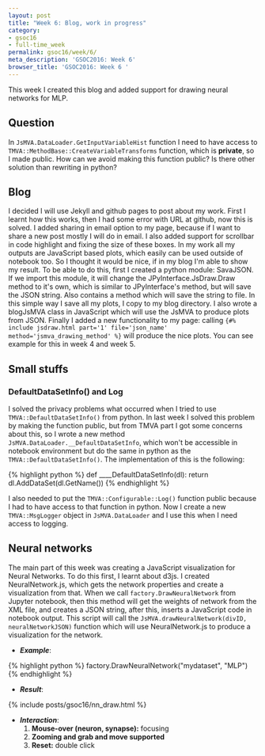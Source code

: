 ```yaml
---
layout: post
title: "Week 6: Blog, work in progress"
category:
- gsoc16
- full-time_week
permalink: gsoc16/week/6/
meta_description: 'GSOC2016: Week 6'
browser_title: 'GSOC2016: Week 6 '
---
```



This week I created this blog and added support for drawing neural networks for MLP.


## Question
In `JsMVA.DataLoader.GetInputVariableHist` function I need to have access to `TMVA::MethodBase::CreateVariableTransforms` function, which is **private**, so I made public. How can we avoid making this function public? Is there other solution than rewriting in python?

## Blog
I decided I will use Jekyll and github pages to post about my work. First I learnt how this works, then I had some error with URL at github, now this is solved. I added sharing in email option to my page, because if I want to share a new post mostly I will do in email. I also added support for scrollbar in code highlight and fixing the size of these boxes.
In my work all my outputs are JavaScript based plots, which easily can be used outside of notebook too. So I thought it would be nice, if in my blog I'm able to show my result. To be able to do this, first I created a python module: SavaJSON. If we import this module, it will change the JPyInterface.JsDraw.Draw method to it's own, which is similar to JPyInterface's method, but will save the JSON string. Also contains a method which will save the string to file. In this simple way I save all my plots, I copy to my blog directory. I also wrote a blogJsMVA class in JavaScript which will use the JsMVA to produce plots from JSON. Finally I added a new functionality to my page: calling
`{#% include jsdraw.html part='1' file='json_name' method='jsmva_drawing_method' %}` will produce the nice plots. You can see example for this in week 4 and week 5.


## Small stuffs

### DefaultDataSetInfo() and Log

I solved the privacy problems what occurred when I tried to use  `TMVA::DefaultDataSetInfo()` from python. In last week I solved this
problem by making the function public, but from TMVA part I got some concerns about this, so I wrote a new method `JsMVA.DataLoader.__DefaultDataSetInfo`, which won't be accessible in notebook environment but do the same in python as the `TMVA::DefaultDataSetInfo()`.
The implementation of this is the following:

{% highlight python %}
def ____DefaultDataSetInfo(dl):
    return dl.AddDataSet(dl.GetName())
{% endhighlight %}

I also needed to put the `TMVA::Configurable::Log()` function public because I had to have access to that function in python. Now I create
a new `TMVA::MsgLogger` object in `JsMVA.DataLoader` and I use this when I need access to logging.


## Neural networks

The main part of this week was creating a JavaScript visualization for Neural Networks. To do this first, I learnt about
d3js. I created NeuralNetwork.js, which gets the network properties and create a visualization from that.
When we call `factory.DrawNeuralNetwork` from Jupyter notebook, then this method will get the weights of network from the XML file,
and creates a JSON string, after this, inserts a JavaScript code in notebook output. This script will call the
`JsMVA.drawNeuralNetwork(divID, neuralNetworkJSON)` function which will use NeuralNetwork.js to produce a visualization for the network.

* ***Example***:

{% highlight python %}
factory.DrawNeuralNetwork("mydataset", "MLP")
{% endhighlight %}

* ***Result***:

{% include posts/gsoc16/nn_draw.html %}

* ***Interaction***:
  1. **Mouse-over (neuron, synapse):** focusing
  2. **Zooming and grab and move supported**
  3. **Reset:** double click

